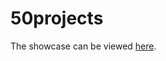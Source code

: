 ﻿# 50projects

The showcase can be viewed <a href="https://mekdie.github.io/50projects/" target="_blank">here</a>.
